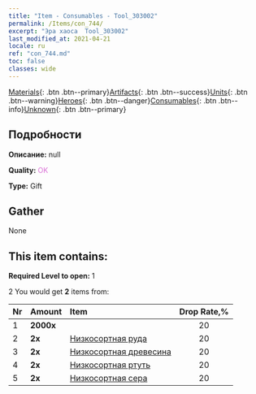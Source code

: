 ```yaml
---
title: "Item - Consumables - Tool_303002"
permalink: /Items/con_744/
excerpt: "Эра хаоса  Tool_303002"
last_modified_at: 2021-04-21
locale: ru
ref: "con_744.md"
toc: false
classes: wide
---
```

 [Materials](/ru/Items/){: .btn .btn--primary}[Artifacts](/ru/Items/Artifacts/){: .btn .btn--success}[Units](/ru/Items/Units/){: .btn .btn--warning}[Heroes](/ru/Items/Heroes/){: .btn .btn--danger}[Consumables](/ru/Items/Consumables/){: .btn .btn--info}[Unknown](/ru/Items/Unknown/){: .btn .btn--primary}

## Подробности
 **Описание:** null

 **Quality:** <span style="color: #DA70D6">OK</span>

 **Type:** Gift

## Gather

  None

## This item contains:

 **Required Level to open:** 1

 2 You would get **2** items  from:

  | Nr | Amount |     Item    | Drop Rate,% |
  |:---|:-------|:------------|:---------:|
  | 1 |  **2000x** | <i class="fas fa-coins"/> | 20 | 
  | 2 |  **2x** | [Низкосортная руда](/ru/Items/mat_1/) | 20 | 
  | 3 |  **2x** | [Низкосортная древесина](/ru/Items/mat_1/) | 20 | 
  | 4 |  **2x** | [Низкосортная ртуть](/ru/Items/mat_2/) | 20 | 
  | 5 |  **2x** | [Низкосортная сера](/ru/Items/mat_3/) | 20 | 

